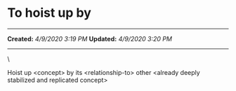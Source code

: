 To hoist up by
==============

  -------------- --------------------
  **Created:**   *4/9/2020 3:19 PM*
  **Updated:**   *4/9/2020 3:20 PM*
  -------------- --------------------

\

Hoist up \<concept\> by its \<relationship-to\> other \<already deeply
stabilized and replicated concept\>

 
